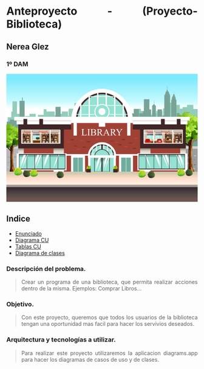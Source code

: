<div align="justify">

# Anteproyecto - (Proyecto-Biblioteca)

## Nerea Glez
### 1º DAM
<div align="center">
<img src="img/biblioteca.jpg" />
</div>

## Indice

- [Enunciado](../README.md/#enunciado)
- [Diagrama CU](../README.md)
- [Tablas CU](../README.md/#tabla-de-casos-de-uso)
- [Diagrama de clases](../README.md)

### Descripción del problema.

>Crear un programa de una biblioteca, que permita realizar acciones dentro de la misma. 
Ejemplos: Comprar Libros...
### Objetivo.

>Con este proyecto, queremos que todos los usuarios de la biblioteca tengan una oportunidad mas facil para hacer los servivios deseados.


### Arquitectura y tecnologías a utilizar.

>Para realizar este proyecto utilizaremos la aplicacion diagrams.app para hacer los diagramas de casos de uso y de clases. 





</div>
